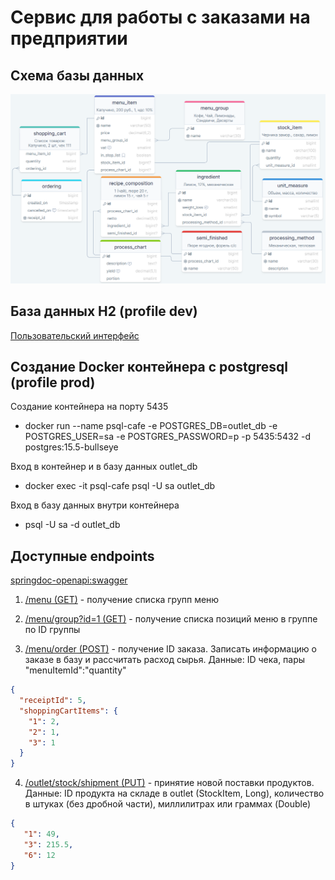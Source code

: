 # Сервис для работы с заказами на предприятии

## Схема базы данных

<img src="src/main/resources/static/SQL_Schema.PNG" alt="Схема SQL" width="900"/>

## База данных H2 (profile dev)

[Пользовательский интерфейс](http://localhost:8080/h2-ui/)

## Создание Docker контейнера с postgresql (profile prod)

Создание контейнера на порту 5435

* docker run --name psql-cafe -e POSTGRES_DB=outlet_db -e POSTGRES_USER=sa -e POSTGRES_PASSWORD=p -p 5435:5432
  -d postgres:15.5-bullseye

Вход в контейнер и в базу данных outlet_db

* docker exec -it psql-cafe psql -U sa outlet_db

Вход в базу данных внутри контейнера

* psql -U sa -d outlet_db

## Доступные endpoints

[springdoc-openapi:swagger](localhost:8080/swagger-ui/index.html)

1. [/menu (GET)](http://localhost:8080/menu) - получение списка групп меню

2. [/menu/group?id=1 (GET)](http://localhost:8080/menu/group?id=1) - получение списка
   позиций меню в группе по ID группы

3. [/menu/order (POST)](http://localhost:8080/menu/order) - получение ID заказа.
   Записать информацию о заказе в базу и рассчитать расход сырья.
   Данные: ID чека, пары "menuItemId":"quantity"

```json
{
  "receiptId": 5,
  "shoppingCartItems": {
    "1": 2,
    "2": 1,
    "3": 1
  }
}
```

4. [/outlet/stock/shipment (PUT)](http://localhost:8080/outlet/stock/shipment) - принятие
   новой поставки продуктов. Данные: ID продукта на складе в outlet (StockItem, Long),
   количество в штуках (без дробной части), миллилитрах или граммах (Double)

```json
{
   "1": 49,
   "3": 215.5,
   "6": 12
}
```

